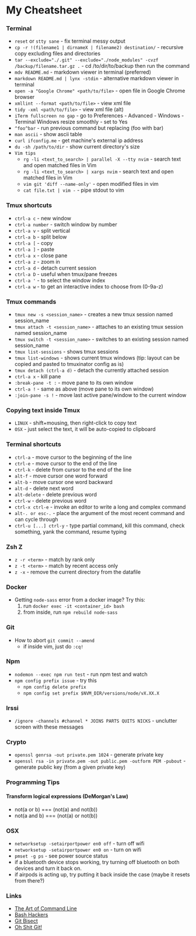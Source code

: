 # My Cheatsheet

### Terminal

- `reset` or `stty sane` - fix terminal messy output
- `cp -r !(filename1 | dirnameX | filename2) destination/` - recursive copy
  excluding files and directories
- `tar --exclude="./.git" --exclude="./node_modules" -cvzf
  /backup/filename.tar.gz .` - cd /to/dir/to/backup then run the command
- `mdv README.md` - markdown viewer in terminal (preferred)
- `markdown README.md | lynx -stdin` - alternative markdown viewer in terminal
- `open -a "Google Chrome" <path/to/file>` - open file in Google Chrome browser
- `xmllint --format <path/to/file>` - view xml file
- `tidy -xml <path/to/file>` - view xml file (alt)
- `iTerm fullscreen no gap` - go to Preferences - Advanced - Windows - Terminal
  Windows resize smoothly - set to Yes
- `^foo^bar` - run previous command but replacing (foo with bar)
- `man ascii` - show ascii table
- `curl ifconfig.me` - get machine's external ip address
- `du -sh /path/to/dir` - show current directory's size
- `Vim tips`
    - `rg -li <text_to_search> | parallel -X --tty nvim` - search text and open
      matched files in Vim
    - `rg -li <text_to_search> | xargs nvim` - search text and open matched
      files in Vim
    - `vim git 'diff --name-only'` - open modified files in vim
    - `cat file.txt | vim -` - pipe stdout to vim

### Tmux shortcuts

- `ctrl-a c` - new window
- `ctrl-a number` - switch window by number
- `ctrl-a v` - split vertical
- `ctrl-a b` - split below
- `ctrl-a [` - copy
- `ctrl-a ]` - paste
- `ctrl-a x` - close pane
- `ctrl-a z` - zoom in
- `ctrl-a d` - detach current session
- `ctrl-a D` - useful when tmux/pane freezes
- `ctrl-a '` - to select the window index
- `ctrl-a w` - to get an interactive index to choose from (0-9a-z)

### Tmux commands

- `tmux new -s <session_name>` - creates a new tmux session named session_name
- `tmux attach -t <session_name>` - attaches to an existing tmux session named
  session_name
- `tmux switch -t <session_name>` - switches to an existing session named
  session_name
- `tmux list-sessions` - shows tmux sessions
- `tmux list-windows` - shows current tmux windows (tip: layout can be copied
  and pasted to tmuxinator config as is)
- `tmux detach (ctrl-a d)` - detach the currently attached session
- `ctrl-a x` - kill pane
- `:break-pane -t :` - move pane to its own window
- `ctrl-a !` - same as above (move pane to its own window)
- `:join-pane -s !` - move last active pane/window to the current window

### Copying text inside Tmux

- `LINUX` - shift+mousing, then right-click to copy text
- `OSX` - just select the text, it will be auto-copied to clipboard

### Terminal shortcuts

- `ctrl-a` - move cursor to the beginning of the line
- `ctrl-e` - move cursor to the end of the line
- `ctrl-k` - delete from cursor to the end of the line
- `alt-f` - move cursor one word forward
- `alt-b` - move cursor one word backward
- `alt-d` - delete next word
- `alt-delete` - delete previous word
- `ctrl-w` - delete previous word
- `ctrl-x ctrl-e` - invoke an editor to write a long and complex command
- `alt-. or esc-.` - place the argument of the most recent command and can
  cycle through
- `ctrl-u [...] ctrl-y` - type partial command, kill this command, check
  something, yank the command, resume typing

### Zsh Z

- `z -r <term>` - match by rank only
- `z -t <term>` - match by recent access only
- `z -x` - remove the current directory from the datafile

### Docker

- Getting `node-sass` error from a docker image? Try this:
    1. run `docker exec -it <container_id> bash`
    2. from inside, run `npm rebuild node-sass`

### Git

- How to abort `git commit --amend`
    - if inside vim, just do `:cq!`

### Npm

- `nodemon --exec npm run test` - run npm test and watch
- `npm config prefix issue` - try this
    - `npm config delete prefix`
    - `npm config set prefix $NVM_DIR/versions/node/vX.XX.X`

### Irssi

- `/ignore -channels #channel * JOINS PARTS QUITS NICKS` - unclutter screen
  with these messages

### Crypto

- `openssl genrsa -out private.pem 1024` - generate private key
- `openssl rsa -in private.pem -out public.pem -outform PEM -pubout` - generate
  public key (from a given private key)

### Programming Tips

#### Transform logical expressions (DeMorgan's Law)

- not(a or b) === (not(a) and not(b))
- not(a and b) === (not(a) or not(b))

### OSX

- `networksetup -setairportpower en0 off` - turn off wifi
- `networksetup -setairportpower en0 on` - turn on wifi
- `pmset -g ps` - see power source status
- if a bluetooth device stops working, try turning off bluetooth on both
  devices and turn it back on.
- if airpods is acting up, try putting it back inside the case (maybe it resets
  from there?)

### Links

- [The Art of Command Line](https://github.com/jlevy/the-art-of-command-line)
- [Bash Hackers](https://wiki.bash-hackers.org/)
- [Git Bisect](https://increment.com/open-source/more-productive-git/#i-am-bisect-and-so-can-you)
- [Oh Shit Git!](https://ohshitgit.com/)
